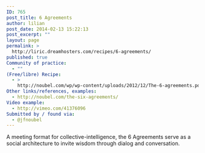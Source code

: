 ```yaml
---
ID: 765
post_title: 6 Agreements
author: lilian
post_date: 2014-02-13 15:22:13
post_excerpt: ""
layout: page
permalink: >
  http://liric.dreamhosters.com/recipes/6-agreements/
published: true
Community of practice:
  - ""
(Free/libre) Recipe:
  - >
    http://noubel.com/wp/wp-content/uploads/2012/12/The-6-agreements.pdf
Other links/references, examples:
  - http://noubel.com/the-six-agreements/
Video example:
  - http://vimeo.com/41376096
Submitted by / found via:
  - @jfnoubel
---
```

A meeting format for collective-intelligence, the 6 Agreements serve as a social architecture to invite wisdom through dialog and conversation.